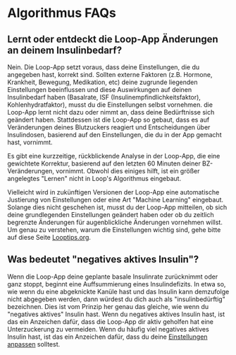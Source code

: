 # Algorithmus FAQs


## Lernt oder entdeckt die Loop-App Änderungen an deinem Insulinbedarf?

Nein. Die Loop-App setzt voraus, dass deine Einstellungen, die du angegeben hast, korrekt sind. Sollten externe Faktoren (z.B. Hormone, Krankheit, Bewegung, Medikation, etc) deine zugrunde liegenden Einstellungen beeinflussen und diese Auswirkungen auf deinen Insulinbedarf haben (Basalrate, ISF (Insulinempfindlichkeitsfaktor), Kohlenhydratfaktor), musst du die Einstellungen selbst vornehmen. die Loop-App lernt nicht dazu oder nimmt an, dass deine Bedürftnisse sich geändert haben. Stattdessen ist die Loop-App so gebaut, dass es auf Veränderungen deines Blutzuckers reagiert und Entscheidungen über Insulindosen, basierend auf den Einstellungen, die du in der App gemacht hast, vornimmt.

Es gibt eine kurzzeitige, rückblickende Analyse in der Loop-App, die eine gewichtete Korrektur, basierend auf den letzten 60 Minuten deiner BZ-Veränderungen, vornimmt. Obwohl dies einiges hilft, ist ein größer angelegtes "Lernen" nicht in Loop's Algorithmus eingebaut.

Vielleicht wird in zukünftigen Versionen der Loop-App eine automatische Justierung von Einstellungen oder eine Art "Machine Learning" eingebaut. Solange dies nicht geschehen ist, musst du der Loop-App mitteilen, ob sich deine grundlegenden Einstellungen geändert haben oder ob du zeitlich begrenzte Änderungen für augenblickliche Änderungen vornehmen willst. Um genau zu verstehen, warum die Einstellungen wichtig sind, gehe bitte auf diese Seite [Looptips.org](https://looptips.org).

## Was bedeutet "negatives aktives Insulin"?

Wenn die Loop-App deine geplante basale Insulinrate zurücknimmt oder ganz stoppt, beginnt eine Auffsummierung eines Insulindefizits. In etwa so, wie wenn du eine abgeknickte Kanüle hast und das Insulin kann demzufolge nicht abgegeben werden, dann würdest du dich auch als "insulinbedürftig" bezeichnen. Dies ist vom Prinzip her genau das gleiche, wie wenn du "negatives aktives" Insulin hast. Wenn du negatives aktives Insulin hast, ist das ein Anzeichen dafür, dass die Loop-App dir aktiv geholfen hat eine Unterzuckerung zu vermeiden. Wenn du häufig viel negatives aktives Insulin hast, ist das ein Anzeichen dafür, dass du deine [Einstellungen anpassen](https://kdisimone.github.io/looptips/settings/settings/) solltest.

## 
